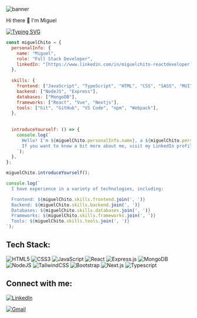 
<!--
**donxito/donxito** is a ✨ _special_ ✨ repository because its `README.md` (this file) appears on your GitHub profile.

Here are some ideas to get you started:

- 🔭 I’m currently working on ...
- 🌱 I’m currently learning ...
- 👯 I’m looking to collaborate on ...
- 🤔 I’m looking for help with ...
- 💬 Ask me about ...
- 📫 How to reach me: ...
- 😄 Pronouns: ...
- ⚡ Fun fact: ...

# Hi there 👋 I'm Miguel

![banner](https://github.com/donxito/donxito/assets/96595540/02666da2-29c6-47d2-92ff-0795becd11a8)
-->


![banner](https://github.com/user-attachments/assets/5e15804c-9888-445b-b9e2-5004ba68983c)

 Hi there 👋 I'm Miguel

[![Typing SVG](https://readme-typing-svg.herokuapp.com?font=Fira+Code&pause=1000&random=false&width=435&lines=Full+Stack+Developer;Always+ready+for+new+projects)](https://git.io/typing-svg)

```javascript
const miguelChito = {
  personalInfo: {
    name: "Miguel",
    role: "Full Stack Developer",
    linkedIn: "[https://www.linkedin.com/in/miguelchito-reactdeveloper]",
  },
  
  skills: {
    frontend: ["JavaScript", "TypeScript", "HTML", "CSS", "SASS", "MUI", "TailwindCSS"],
    backend: ["NodeJS", "Express"],
    databases: ["MongoDB"],
    frameworks: ["React", "Vue", "Nextjs"],
    tools: ["Git", "GitHub", "VS Code", "npm", "Webpack"],
  },
  
  
  introduceYourself: () => {
    console.log(`
      Hello! I'm ${miguelChito.personalInfo.name}, a ${miguelChito.personalInfo.role}.
      If you want to know a bit more about me, visit my LinkedIn profile: ${miguelChito.personalInfo.linkedIn}
    `);
  },
};

miguelChito.introduceYourself();

console.log(`
  I have experience in a variety of technologies, including:

  Frontend: ${miguelChito.skills.frontend.join(', ')}
  Backend: ${miguelChito.skills.backend.join(', ')}
  Databases: ${miguelChito.skills.databases.join(', ')}
  Frameworks: ${miguelChito.skills.frameworks.join(', ')}
  Tools: ${miguelChito.skills.tools.join(', ')}
`);

```

## Tech Stack:


![HTML5](https://img.shields.io/badge/html5-%23E34F26.svg?style=for-the-badge&logo=html5&logoColor=white)
![CSS3](https://img.shields.io/badge/css3-%231572B6.svg?style=for-the-badge&logo=css3&logoColor=white)
![JavaScript](https://img.shields.io/badge/javascript-%23323330.svg?style=for-the-badge&logo=javascript&logoColor=%23F7DF1E)
![React](https://img.shields.io/badge/react-%2320232a.svg?style=for-the-badge&logo=react&logoColor=%2361DAFB)
![Express.js](https://img.shields.io/badge/express.js-%23404d59.svg?style=for-the-badge&logo=express&logoColor=%2361DAFB)
![MongoDB](https://img.shields.io/badge/MongoDB-%234ea94b.svg?style=for-the-badge&logo=mongodb&logoColor=white)
![NodeJS](https://img.shields.io/badge/node.js-6DA55F?style=for-the-badge&logo=node.js&logoColor=white)
![TailwindCSS](https://img.shields.io/badge/tailwindcss-%2338B2AC.svg?style=for-the-badge&logo=tailwind-css&logoColor=white)
![Bootstrap](https://img.shields.io/badge/bootstrap-%238511FA.svg?style=for-the-badge&logo=bootstrap&logoColor=white)
![Next.js](https://img.shields.io/badge/next%20js-000000?style=for-the-badge&logo=nextdotjs&logoColor=white)
![Typescript](https://img.shields.io/badge/TypeScript-007ACC?style=for-the-badge&logo=typescript&logoColor=white)


## Connect with me:

[![LinkedIn](https://img.shields.io/badge/linkedin-%230077B5.svg?style=for-the-badge&logo=linkedin&logoColor=white)](https://www.linkedin.com/in/miguelchito-reactdeveloper)

[![Gmail](https://img.shields.io/badge/Gmail-D14836?style=for-the-badge&logo=gmail&logoColor=white)](mailto:mchito@gmail.com)

